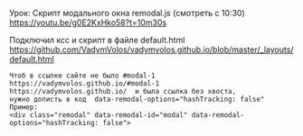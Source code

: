Урок: Скрипт модального окна remodal.js (смотреть с 10:30)  
https://youtu.be/g0E2KxHko58?t=10m30s

Подключил ксс и скрипт в файле default.html  
https://github.com/VadymVolos/vadymvolos.github.io/blob/master/_layouts/default.html

```
Чтоб в ссылке сайте не было #modal-1  
https://vadymvolos.github.io/#modal-1  
https://vadymvolos.github.io/  и была ссылка без хвоста,  
нужно дописть в код  data-remodal-options="hashTracking: false"  
Пример:  
<div class="remodal" data-remodal-id="modal" data-remodal-options="hashTracking: false">  
```
